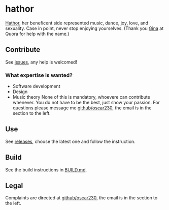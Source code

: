 # hathor
[Hathor](https://en.wikipedia.org/wiki/Hathor), her beneficent side represented music, dance, joy, love, and sexuality. Case in point, never stop enjoying yourselves.
(Thank you [Gina](https://www.quora.com/In-mythology-who-is-the-god-of-music) at Quora for help with the name.)

## Contribute
See [issues](https://github.com/oscar230/hathor/issues), any help is welcomed!
### What expertise is wanted?
* Software development
* Design
* Music theory
None of this is mandatory, whoevere can contribute whenever.
You do not have to be the best, just show your passion.
For questions please message me [github/oscar230](https://github.com/oscar230), the email is in the section to the left.

## Use
See [releases](https://github.com/oscar230/hathor/releases), choose the latest one and follow the instruction.

## Build
See the build instructions in [BUILD.md](https://github.com/oscar230/hathor/blob/main/BUILD.md).

## Legal
Complaints are directed at [github/oscar230](https://github.com/oscar230), the email is in the section to the left.
